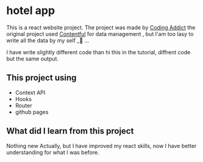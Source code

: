 # hotel app

This is a react website project. The project was made by [Coding Addict](https://www.youtube.com/codingaddict) the original project used [Contentful](https://www.contentful.com/) for data management , but I'am too lasy to write all the data by my self \_🙂 ...

I have write slightly different code than hi this in the tutorial, diffrent code but the same output.

## This project using

- Context API
- Hooks
- Router
- github pages

## What did I learn from this project

Nothing new Actually, but I have improved my react skills, now I have better understanding for what I was before.

